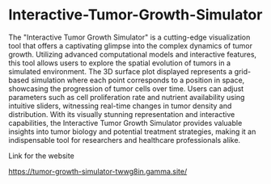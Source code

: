 # Interactive-Tumor-Growth-Simulator
The "Interactive Tumor Growth Simulator" is a cutting-edge visualization tool that offers a captivating glimpse into the complex dynamics of tumor growth. Utilizing advanced computational models and interactive features, this tool allows users to explore the spatial evolution of tumors in a simulated environment. The 3D surface plot displayed represents a grid-based simulation where each point corresponds to a position in space, showcasing the progression of tumor cells over time. Users can adjust parameters such as cell proliferation rate and nutrient availability using intuitive sliders, witnessing real-time changes in tumor density and distribution. With its visually stunning representation and interactive capabilities, the Interactive Tumor Growth Simulator provides valuable insights into tumor biology and potential treatment strategies, making it an indispensable tool for researchers and healthcare professionals alike.

Link for the website

https://tumor-growth-simulator-twwg8in.gamma.site/

